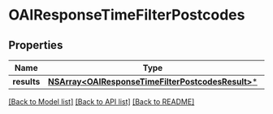 # OAIResponseTimeFilterPostcodes

## Properties
Name | Type | Description | Notes
------------ | ------------- | ------------- | -------------
**results** | [**NSArray&lt;OAIResponseTimeFilterPostcodesResult&gt;***](OAIResponseTimeFilterPostcodesResult.md) |  | 

[[Back to Model list]](../README.md#documentation-for-models) [[Back to API list]](../README.md#documentation-for-api-endpoints) [[Back to README]](../README.md)


